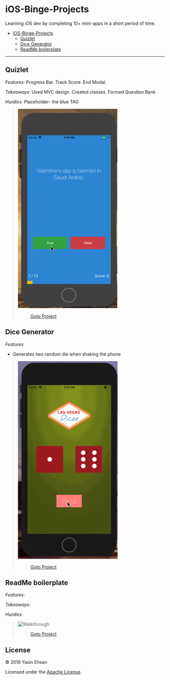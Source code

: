 # iOS-Binge-Projects
Learning iOS dev by completing 10+ mini-apps in a short period of time.


<!-- TOC depthFrom:1 depthTo:6 withLinks:1 updateOnSave:1 orderedList:0 -->

- [iOS-Binge-Projects](#ios-binge-projects)
	- [Quizlet](#quizlet)
	- [Dice Generator](#dice-generator)
	- [ReadMe boilerplate](#readme-boilerplate)

<!-- /TOC -->
- - - -

## Quizlet
*Features:* Progress Bar. Track Score. End Modal.

*Takeaways:* Used MVC design. Created classes. Formed Question Bank

*Hurdles:* Placeholder- the blue TAG

> ![Walkthrough](demo/quiz.gif)
>> [Goto Project](/)

## Dice Generator
*Features*
- Generates two random die when shaking the phone
> ![Walkthrough](demo/dicee.gif)
>> [Goto Project](/Dicee)

## ReadMe boilerplate
*Features:*

*Takeaways:*

*Hurdles:*

> ![Walkthrough](demo/)
>> [Goto Project](/)

## License
© 2018 Yasin Ehsan

Licensed under the [Apache License](LICENSE).
